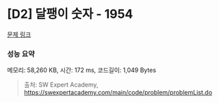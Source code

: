 # [D2] 달팽이 숫자 - 1954 

[문제 링크](https://swexpertacademy.com/main/code/problem/problemDetail.do?contestProbId=AV5PobmqAPoDFAUq) 

### 성능 요약

메모리: 58,260 KB, 시간: 172 ms, 코드길이: 1,049 Bytes



> 출처: SW Expert Academy, https://swexpertacademy.com/main/code/problem/problemList.do